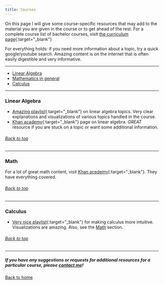 ```yaml
---
title: Courses
---
```


On this page I will give some course-specific resources that may add to the material you are given in the course or to get ahead of the rest. For a complete course list of bachelor courses, visit [the curriculum page](https://www.ru.nl/opleidingen/bachelor/artificial-intelligence/curriculum-and-courses/){:target="_blank"}

For everything holds: if you need more information about a topic, try a quick google/youtube search. Amazing content is on the internet that is often easily digestible and very informative.

___

* [Linear Algebra](#linear-algebra)
* [Mathematics in general](#math)
* [Calculus](#calculus)

___


###  Linear Algebra
* [Amazing playlist](https://www.youtube.com/playlist?list=PLZHQObOWTQDPD3MizzM2xVFitgF8hE_ab){:target="_blank"} on linear algebra topics. Very clear explanations and visualizations of various topics handled in the course.
* [Khan academy](https://www.khanacademy.org/math/linear-algebra){:target="_blank"} page on linear algebra. _GREAT_ resource if you are stuck on a topic or want some additional information. 

###### [Back to top](Courses.md)

___


### Math
For a lot of great math content, visit [Khan acedemy](https://www.khanacademy.org/math){:target="_blank"}. They have everything covered.

###### [Back to top](Courses.md)
___

###  Calculus
* [Very nice playlist](https://www.youtube.com/playlist?list=PLZHQObOWTQDMsr9K-rj53DwVRMYO3t5Yr){:target="_blank"} for making calculus more intuitive. Visualizations are amazing.
Also, see the [Math](#math) section.

###### [Back to top](Courses.md)
___

##### If you have any suggestions or requests for additional resources for a particular course, please [contact me](mailto:thijsvandenhout@live.nl)!

[Back to home](index.md)